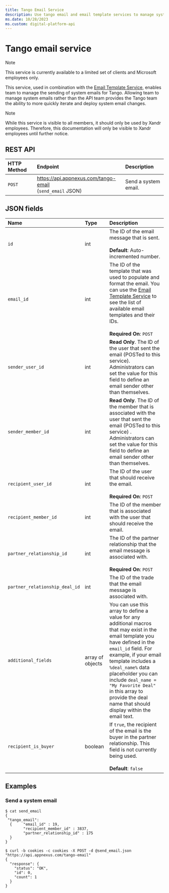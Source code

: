 ```yaml
---
title: Tango Email Service
description: Use tango email and email template services to manage system emails for Tango without relying on API team for quick iteration and deployment of changes.
ms.date: 10/28/2023
ms.custom: digital-platform-api
---
```


# Tango email service

> [!NOTE]
> This service is currently available to a limited set of clients and Microsoft employees only.

This service, used in combination with the [Email Template Service](./email-template-service.md), enables team to manage the sending of system emails for Tango. Allowing  team to manage system emails rather than the API team provides the Tango team the ability to more quickly iterate and deploy system email changes.

> [!NOTE]
> While this service is visible to all members, it should only be used by Xandr employees. Therefore, this documentation will only be visible to Xandr employees until further notice.

## REST API

| HTTP Method | Endpoint | Description |
|:---|:---|:---|
| `POST` | https://api.appnexus.com/tango-email<br>(`send_email` JSON) | Send a system email. |

## JSON fields

| Name | Type | Description |
|:---|:---|:---|
| `id` | int | The ID of the email message that is sent.<br><br>**Default**: Auto-incremented number. |
| `email_id` | int | The ID of the template that was used to populate and format the email. You can use the [Email Template Service](./email-template-service.md) to see the list of available email templates and their IDs.<br><br>**Required On**: `POST` |
| `sender_user_id` | int | **Read Only**. The ID of the user that sent the email (POSTed to this service). Administrators can set the value for this field to define an email sender other than themselves. |
| `sender_member_id` | int | **Read Only**. The ID of the member that is associated with the user that sent the email (POSTed to this service) . Administrators can set the value for this field to define an email sender other than themselves. |
| `recipient_user_id` | int | The ID of the user that should receive the email.<br><br>**Required On**: `POST` |
| `recipient_member_id` | int | The ID of the member that is associated with the user that should receive the email. |
| `partner_relationship_id` | int | The ID of the partner relationship that the email message is associated with.<br><br>**Required On**: `POST` |
| `partner_relationship_deal_id` | int | The ID of the trade that the email message is associated with. |
| `additional_fields` | array of objects | You can use this array to define a value for any additional macros that may exist in the email template you have defined in the `email_id` field. For example, if your email template includes a `%deal_name%` data placeholder you can include `deal_name = "My Favorite Deal"` in this array to provide the deal name that should display within the email text. |
| `recipient_is_buyer` | boolean | If `true`, the recipient of the email is the buyer in the partner relationship. This field is not currently being used.<br><br>**Default**: `false` |

## Examples

### Send a system email

```
$ cat send_email
{
 "tango_email":
  {     "email_id" : 19,
        "recipient_member_id" : 3837,
        "partner_relationship_id" : 175
  }
}
```

```
$ curl -b cookies -c cookies -X POST -d @send_email.json "https://api.appnexus.com/tango-email"
{
  "response": {
    "status": "OK",
    "id": 0,
    "count": 1
  }
}
```
